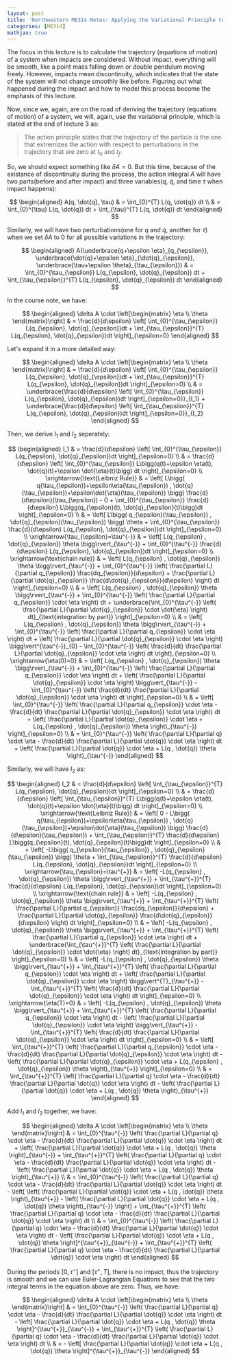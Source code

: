 ```yaml
---
layout: post
title: 'Northwestern ME314 Notes: Applying the Variational Principle to Impacts'
categories: [ME314]
mathjax: true
---
```


The focus in this lecture is to calculate the trajectory (equations of motion) of a system when impacts are considered. Without impact, everything will be smooth, like a point mass falling down or double pendulum moving freely. However, impacts mean discontinuity, which indicates that the state of the system will not change smoothly like before. Figuring out what happened during the impact and how to model this process become the emphasis of this lecture.

Now, since we, again, are on the road of deriving the trajectory (equations of motion) of a system, we will, again, use the variational principle, which is stated at the end of lecture 3 as:

> The action principle states that the trajectory of the particle is the one that extremizes the action with respect to perturbations in the trajectory that are zero at $t_0$ and $t_f$.

So, we should expect something like $\delta A = 0$. But this time, because of the existance of discontinuity during the process, the action integral $A$ will have two parts(before and after impact) and three variables($q$, $\dot{q}$, and time $\tau$ when impact happens):

$$
\begin{aligned}
A(q, \dot{q}, \tau) & = \int_{0}^{T} L(q, \dot{q}) dt \\
                    & = \int_{0}^{\tau} L(q, \dot{q}) dt + \int_{\tau}^{T} L(q, \dot{q}) dt
\end{aligned}
$$

Similarly, we will have two perturbations(one for $q$ and $\dot{q}$, another for $\tau$) when we set $\delta A$ to 0 for all possible variations in the trajectory:

$$
\begin{aligned}
A(\underbrace{q+\epsilon \eta}_{q_{\epsilon}}, \underbrace{\dot{q}+\epsilon \eta}_{\dot{q}_{\epsilon}}, \underbrace{\tau+\epsilon \theta}_{\tau_{\epsilon}}) & = \int_{0}^{\tau_{\epsilon}} L(q_{\epsilon}, \dot{q}_{\epsilon}) dt + \int_{\tau_{\epsilon}}^{T} L(q_{\epsilon}, \dot{q}_{\epsilon}) dt
\end{aligned}
$$

In the course note, we have:

$$
\begin{aligned}
\delta A \cdot \left[\begin{matrix} \eta \\ \theta \end{matrix}\right] & = \frac{d}{d\epsilon} \left[ \int_{0}^{\tau_{\epsilon}} L(q_{\epsilon}, \dot{q}_{\epsilon})dt + \int_{\tau_{\epsilon}}^{T} L(q_{\epsilon}, \dot{q}_{\epsilon})dt \right]_{\epsilon=0}
\end{aligned}
$$

Let's expand it in a more detailed way:

$$
\begin{aligned}
\delta A \cdot \left[\begin{matrix} \eta \\ \theta \end{matrix}\right] & = \frac{d}{d\epsilon} \left[ \int_{0}^{\tau_{\epsilon}} L(q_{\epsilon}, \dot{q}_{\epsilon})dt + \int_{\tau_{\epsilon}}^{T} L(q_{\epsilon}, \dot{q}_{\epsilon})dt \right]_{\epsilon=0} \\
    & = \underbrace{\frac{d}{d\epsilon} \left[ \int_{0}^{\tau_{\epsilon}} L(q_{\epsilon}, \dot{q}_{\epsilon})dt \right]_{\epsilon=0}}_{I_1} + \underbrace{\frac{d}{d\epsilon} \left[ \int_{\tau_{\epsilon}}^{T} L(q_{\epsilon}, \dot{q}_{\epsilon})dt \right]_{\epsilon=0}}_{I_2}
\end{aligned}
$$

Then, we derive $I_1$ and $I_2$ seperately:

$$
\begin{aligned}
I_1 & = \frac{d}{d\epsilon} \left[ \int_{0}^{\tau_{\epsilon}} L(q_{\epsilon}, \dot{q}_{\epsilon})dt \right]_{\epsilon=0} \\
    & = \frac{d}{d\epsilon} \left[ \int_{0}^{\tau_{\epsilon}} L\bigg(q(t)+\epsilon \eta(t), \dot{q}(t)+\epsilon \dot{\eta}(t)\bigg) dt \right]_{\epsilon=0} \\
    \xrightarrow{\text{Leibniz Rule}} & = \left[ L\bigg( q(\tau_{\epsilon})+\epsilon\eta(\tau_{\epsilon}) , \dot{q}(\tau_{\epsilon})+\epsilon\dot{\eta}(\tau_{\epsilon}) \bigg) \frac{d}{d\epsilon}(\tau_{\epsilon}) - 0 + \int_{0}^{\tau_{\epsilon}} \frac{d}{d\epsilon} L\bigg(q_{\epsilon}(t), \dot{q}_{\epsilon}(t)\bigg)dt \right]_{\epsilon=0} \\
    & = \left[ L\bigg( q_{\epsilon}(\tau_{\epsilon}) , \dot{q}_{\epsilon}(\tau_{\epsilon}) \bigg) \theta + \int_{0}^{\tau_{\epsilon}} \frac{d}{d\epsilon} L(q_{\epsilon}, \dot{q}_{\epsilon})dt \right]_{\epsilon=0} \\
    \xrightarrow{\tau_{\epsilon}=\tau^{-}} & = \left[ L(q_{\epsilon} , \dot{q}_{\epsilon}) \theta \bigg\rvert_{\tau^{-}} + \int_{0}^{\tau^{-}} \frac{d}{d\epsilon} L(q_{\epsilon}, \dot{q}_{\epsilon})dt \right]_{\epsilon=0} \\
    \xrightarrow{\text{chain rule}} & = \left[ L(q_{\epsilon} , \dot{q}_{\epsilon}) \theta \bigg\rvert_{\tau^{-}} + \int_{0}^{\tau^{-}} \left( \frac{\partial L}{\partial q_{\epsilon}} \frac{dq_{\epsilon}}{d\epsilon} + \frac{\partial L}{\partial \dot{q}_{\epsilon}} \frac{d\dot{q}_{\epsilon}}{d\epsilon} \right) dt \right]_{\epsilon=0} \\
    & = \left[ L(q_{\epsilon} , \dot{q}_{\epsilon}) \theta \bigg\rvert_{\tau^{-}} + \int_{0}^{\tau^{-}} \left( \frac{\partial L}{\partial q_{\epsilon}} \cdot \eta \right) dt + \underbrace{\int_{0}^{\tau^{-}} \left( \frac{\partial L}{\partial \dot{q}_{\epsilon}} \cdot \dot{\eta} \right) dt}_{\text{integration by part}} \right]_{\epsilon=0} \\
    & = \left[ L(q_{\epsilon} , \dot{q}_{\epsilon}) \theta \bigg\rvert_{\tau^{-}} + \int_{0}^{\tau^{-}} \left( \frac{\partial L}{\partial q_{\epsilon}} \cdot \eta \right) dt + \left( \frac{\partial L}{\partial \dot{q}_{\epsilon}} \cdot \eta \right) \bigg\vert^{\tau^{-}}_{0} - \int_{0}^{\tau^{-}} \left( \frac{d}{dt} \frac{\partial L}{\partial \dot{q}_{\epsilon}} \cdot \eta \right) dt \right]_{\epsilon=0} \\
    \xrightarrow{\eta(0)=0} & = \left[ L(q_{\epsilon} , \dot{q}_{\epsilon}) \theta \bigg\rvert_{\tau^{-}} + \int_{0}^{\tau^{-}} \left( \frac{\partial L}{\partial q_{\epsilon}} \cdot \eta \right) dt + \left( \frac{\partial L}{\partial \dot{q}_{\epsilon}} \cdot \eta \right) \bigg\vert_{\tau^{-}} - \int_{0}^{\tau^{-}} \left( \frac{d}{dt} \frac{\partial L}{\partial \dot{q}_{\epsilon}} \cdot \eta \right) dt \right]_{\epsilon=0} \\
    & = \left[ \int_{0}^{\tau^{-}} \left( \frac{\partial L}{\partial q_{\epsilon}} \cdot \eta - \frac{d}{dt} \frac{\partial L}{\partial \dot{q}_{\epsilon}} \cdot \eta \right) dt + \left( \frac{\partial L}{\partial \dot{q}_{\epsilon}} \cdot \eta + L(q_{\epsilon} , \dot{q}_{\epsilon}) \theta \right)_{\tau^{-}} \right]_{\epsilon=0} \\
    & = \int_{0}^{\tau^{-}} \left( \frac{\partial L}{\partial q} \cdot \eta - \frac{d}{dt} \frac{\partial L}{\partial \dot{q}} \cdot \eta \right) dt + \left( \frac{\partial L}{\partial \dot{q}} \cdot \eta + L(q , \dot{q}) \theta \right)_{\tau^{-}} 
\end{aligned}
$$

Similarly, we will have $I_2$ as:

$$
\begin{aligned}
I_2 & = \frac{d}{d\epsilon} \left[ \int_{\tau_{\epsilon}}^{T} L(q_{\epsilon}, \dot{q}_{\epsilon})dt \right]_{\epsilon=0} \\
    & = \frac{d}{d\epsilon} \left[ \int_{\tau_{\epsilon}}^{T} L\bigg(q(t)+\epsilon \eta(t), \dot{q}(t)+\epsilon \dot{\eta}(t)\bigg) dt \right]_{\epsilon=0} \\
    \xrightarrow{\text{Leibniz Rule}} & = \left[ 0 - L\bigg( q(\tau_{\epsilon})+\epsilon\eta(\tau_{\epsilon}) , \dot{q}(\tau_{\epsilon})+\epsilon\dot{\eta}(\tau_{\epsilon}) \bigg) \frac{d}{d\epsilon}(\tau_{\epsilon}) + \int_{\tau_{\epsilon}}^{T} \frac{d}{d\epsilon} L\bigg(q_{\epsilon}(t), \dot{q}_{\epsilon}(t)\bigg)dt \right]_{\epsilon=0} \\
    & = \left[ -L\bigg( q_{\epsilon}(\tau_{\epsilon}) , \dot{q}_{\epsilon}(\tau_{\epsilon}) \bigg) \theta + \int_{\tau_{\epsilon}}^{T} \frac{d}{d\epsilon} L(q_{\epsilon}, \dot{q}_{\epsilon})dt \right]_{\epsilon=0} \\
    \xrightarrow{\tau_{\epsilon}=\tau^{+}} & = \left[ -L(q_{\epsilon} , \dot{q}_{\epsilon}) \theta \bigg\rvert_{\tau^{+}} + \int_{\tau^{+}}^{T} \frac{d}{d\epsilon} L(q_{\epsilon}, \dot{q}_{\epsilon})dt \right]_{\epsilon=0} \\
    \xrightarrow{\text{chain rule}} & = \left[ -L(q_{\epsilon} , \dot{q}_{\epsilon}) \theta \bigg\rvert_{\tau^{+}} + \int_{\tau^{+}}^{T} \left( \frac{\partial L}{\partial q_{\epsilon}} \frac{dq_{\epsilon}}{d\epsilon} + \frac{\partial L}{\partial \dot{q}_{\epsilon}} \frac{d\dot{q}_{\epsilon}}{d\epsilon} \right) dt \right]_{\epsilon=0} \\
    & = \left[ -L(q_{\epsilon} , \dot{q}_{\epsilon}) \theta \bigg\rvert_{\tau^{+}} + \int_{\tau^{+}}^{T} \left( \frac{\partial L}{\partial q_{\epsilon}} \cdot \eta \right) dt + \underbrace{\int_{\tau^{+}}^{T} \left( \frac{\partial L}{\partial \dot{q}_{\epsilon}} \cdot \dot{\eta} \right) dt}_{\text{integration by part}} \right]_{\epsilon=0} \\
    & = \left[ -L(q_{\epsilon} , \dot{q}_{\epsilon}) \theta \bigg\rvert_{\tau^{+}} + \int_{\tau^{+}}^{T} \left( \frac{\partial L}{\partial q_{\epsilon}} \cdot \eta \right) dt + \left( \frac{\partial L}{\partial \dot{q}_{\epsilon}} \cdot \eta \right) \bigg\vert^{T}_{\tau^{+}} - \int_{\tau^{+}}^{T} \left( \frac{d}{dt} \frac{\partial L}{\partial \dot{q}_{\epsilon}} \cdot \eta \right) dt \right]_{\epsilon=0} \\
    \xrightarrow{\eta(T)=0} & = \left[ -L(q_{\epsilon} , \dot{q}_{\epsilon}) \theta \bigg\rvert_{\tau^{+}} + \int_{\tau^{+}}^{T} \left( \frac{\partial L}{\partial q_{\epsilon}} \cdot \eta \right) dt - \left( \frac{\partial L}{\partial \dot{q}_{\epsilon}} \cdot \eta \right) \bigg\vert_{\tau^{+}} - \int_{\tau^{+}}^{T} \left( \frac{d}{dt} \frac{\partial L}{\partial \dot{q}_{\epsilon}} \cdot \eta \right) dt \right]_{\epsilon=0} \\
    & = \left[ \int_{\tau^{+}}^{T} \left( \frac{\partial L}{\partial q_{\epsilon}} \cdot \eta - \frac{d}{dt} \frac{\partial L}{\partial \dot{q}_{\epsilon}} \cdot \eta \right) dt - \left( \frac{\partial L}{\partial \dot{q}_{\epsilon}} \cdot \eta + L(q_{\epsilon} , \dot{q}_{\epsilon}) \theta \right)_{\tau^{+}} \right]_{\epsilon=0} \\
    & = \int_{\tau^{+}}^{T} \left( \frac{\partial L}{\partial q} \cdot \eta - \frac{d}{dt} \frac{\partial L}{\partial \dot{q}} \cdot \eta \right) dt - \left( \frac{\partial L}{\partial \dot{q}} \cdot \eta + L(q , \dot{q}) \theta \right)_{\tau^{+}}
\end{aligned}
$$

Add $I_1$ and $I_2$ together, we have:

$$
\begin{aligned}
\delta A \cdot \left[\begin{matrix} \eta \\ \theta \end{matrix}\right] & = \int_{0}^{\tau^{-}} \left( \frac{\partial L}{\partial q} \cdot \eta - \frac{d}{dt} \frac{\partial L}{\partial \dot{q}} \cdot \eta \right) dt + \left( \frac{\partial L}{\partial \dot{q}} \cdot \eta + L(q , \dot{q}) \theta \right)_{\tau^{-}} + \int_{\tau^{+}}^{T} \left( \frac{\partial L}{\partial q} \cdot \eta - \frac{d}{dt} \frac{\partial L}{\partial \dot{q}} \cdot \eta \right) dt - \left( \frac{\partial L}{\partial \dot{q}} \cdot \eta + L(q , \dot{q}) \theta \right)_{\tau^{+}} \\
    & = \int_{0}^{\tau^{-}} \left( \frac{\partial L}{\partial q} \cdot \eta - \frac{d}{dt} \frac{\partial L}{\partial \dot{q}} \cdot \eta \right) dt - \left[ \left( \frac{\partial L}{\partial \dot{q}} \cdot \eta + L(q , \dot{q}) \theta \right)_{\tau^{+}} - \left( \frac{\partial L}{\partial \dot{q}} \cdot \eta + L(q , \dot{q}) \theta \right)_{\tau^{-}} \right] + \int_{\tau^{+}}^{T} \left( \frac{\partial L}{\partial q} \cdot \eta - \frac{d}{dt} \frac{\partial L}{\partial \dot{q}} \cdot \eta \right) dt \\
    & = \int_{0}^{\tau^{-}} \left( \frac{\partial L}{\partial q} \cdot \eta - \frac{d}{dt} \frac{\partial L}{\partial \dot{q}} \cdot \eta \right) dt - \left[ \frac{\partial L}{\partial \dot{q}} \cdot \eta + L(q , \dot{q}) \theta \right]^{\tau^{+}}_{\tau^{-}} + \int_{\tau^{+}}^{T} \left( \frac{\partial L}{\partial q} \cdot \eta - \frac{d}{dt} \frac{\partial L}{\partial \dot{q}} \cdot \eta \right) dt
\end{aligned}
$$

During the periods $[0,\tau^{-}]$ and $[\tau^{+},T]$, there is no impact, thus the trajectory is smooth and we can use Euler-Lagrangian Equations to see that the two integral terms in the equation above are zero. Thus, we have:

$$
\begin{aligned}
\delta A \cdot \left[\begin{matrix} \eta \\ \theta \end{matrix}\right] & = \int_{0}^{\tau^{-}} \left( \frac{\partial L}{\partial q} \cdot \eta - \frac{d}{dt} \frac{\partial L}{\partial \dot{q}} \cdot \eta \right) dt - \left[ \frac{\partial L}{\partial \dot{q}} \cdot \eta + L(q , \dot{q}) \theta \right]^{\tau^{+}}_{\tau^{-}} + \int_{\tau^{+}}^{T} \left( \frac{\partial L}{\partial q} \cdot \eta - \frac{d}{dt} \frac{\partial L}{\partial \dot{q}} \cdot \eta \right) dt \\
    & = - \left[ \frac{\partial L}{\partial \dot{q}} \cdot \eta + L(q , \dot{q}) \theta \right]^{\tau^{+}}_{\tau^{-}}
\end{aligned}
$$



